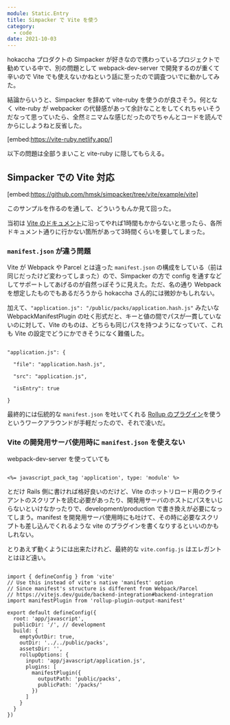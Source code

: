 ```yaml
---
module: Static.Entry
title: Simpacker で Vite を使う
category:
  - code
date: 2021-10-03
---
```

hokaccha プロダクトの Simpacker が好きなので携わっているプロジェクトで勧めている中で、別の問題として webpack-dev-server で開発するのが重くて辛いので Vite でも使えないかねという話に至ったので調査ついでに動かしてみた。

結論からいうと、Simpacker を辞めて vite-ruby を使うのが良さそう。何となく vite-ruby が webpacker の代替感があって余計なことをしてくれちゃいそうだなって思っていたら、全然ミニマムな感じだったのでちゃんとコードを読んでからにしようねと反省した。

[embed:https://vite-ruby.netlify.app/]

以下の問題は全部うまいこと vite-ruby に隠してもらえる。

## Simpacker での Vite 対応

[embed:https://github.com/hmsk/simpacker/tree/vite/example/vite]

このサンプルを作るのを通して、どういうもんか見て回った。

当初は [Vite のドキュメント](https://vitejs.dev/guide/backend-integration#backend-integration)に沿ってやれば1時間もかからないと思ったら、各所ドキュメント通りに行かない箇所があって3時間くらいを要してしまった。

### `manifest.json` が違う問題

Vite が Webpack や Parcel とは違った `manifest.json` の構成をしている（前は同じだったけど変わってしまった）ので、Simpacker の方で config を通すなどしてサポートしてあげるのが自然っぽそうに見えた。ただ、名の通り Webpack を想定したものでもあるだろうから hokaccha さん的には微妙かもしれない。

加えて、`"application.js": "/public/packs/application.hash.js"` みたいな WebpackManifestPlugin の吐く形式だと、キーと値の間でパスが一貫していないのに対して、Vite のものは、どちらも同じパスを持つようになっていて、これも Vite の設定でどうにかできそうになく難儀した。

```

"application.js": {

  "file": "application.hash.js",

  "src": "application.js",

  "isEntry": true

}

```

最終的には伝統的な `manifest.json` を吐いてくれる [Rollup のプラグイン](https://www.npmjs.com/package/rollup-plugin-output-manifest)を使うというワークアラウンドが手軽だったので、それで凌いだ。

### Vite の開発用サーバ使用時に `manifest.json` を使えない

webpack-dev-server を使っていても

```

<%= javascript_pack_tag 'application', type: 'module' %>

```

とだけ Rails 側に書ければ格好良いのだけど、Vite のホットリロード用のクライアントのスクリプトを読む必要があったり、開発用サーバのホストにパスをいじらないといけなかったりで、development/production で書き換えが必要になってしまう。manifest を開発用サーバ使用時にも吐けて、その時に必要なスクリプトも差し込んでくれるような vite のプラグインを書くなりするといいのかもしれない。

とりあえず動くようには出来たけれど、最終的な `vite.config.js` はエレガントとはほど遠い。

```

import { defineConfig } from 'vite'
// Use this instead of vite's native 'manifest' option
// Since manifest's structure is different from Webpack/Parcel
// https://vitejs.dev/guide/backend-integration#backend-integration
import manifestPlugin from 'rollup-plugin-output-manifest'

export default defineConfig({
  root: 'app/javascript',
  publicDir: '/', // development
  build: {
    emptyOutDir: true,
    outDir: '../../public/packs',
    assetsDir: '',
    rollupOptions: {
      input: 'app/javascript/application.js',
      plugins: [
        manifestPlugin({
          outputPath: 'public/packs',
          publicPath: '/packs/'
        })
      ]
    }
  }
})

```